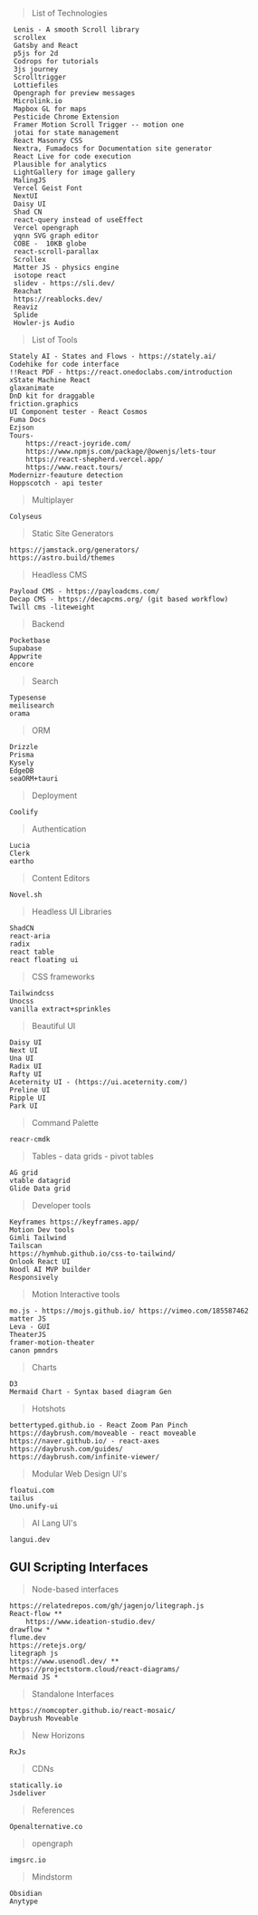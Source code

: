 >List of Technologies

	 Lenis - A smooth Scroll library
	 scrollex
	 Gatsby and React
	 p5js for 2d
	 Codrops for tutorials
	 3js journey
	 Scrolltrigger
	 Lottiefiles
	 Opengraph for preview messages
	 Microlink.io
	 Mapbox GL for maps
	 Pesticide Chrome Extension
	 Framer Motion Scroll Trigger -- motion one
	 jotai for state management
	 React Masonry CSS
	 Nextra, Fumadocs for Documentation site generator
	 React Live for code execution
	 Plausible for analytics
	 LightGallery for image gallery
	 MalingJS
	 Vercel Geist Font
	 NextUI
	 Daisy UI
	 Shad CN
	 react-query instead of useEffect
	 Vercel opengraph
	 yqnn SVG graph editor
	 COBE -  10KB globe
	 react-scroll-parallax
	 Scrollex
	 Matter JS - physics engine
	 isotope react
	 slidev - https://sli.dev/
	 Reachat
	 https://reablocks.dev/
	 Reaviz
	 Splide
	 Howler-js Audio


>List of Tools

	Stately AI - States and Flows - https://stately.ai/
	Codehike for code interface
	!!React PDF - https://react.onedoclabs.com/introduction
	xState Machine React
	glaxanimate
	DnD kit for draggable
	friction.graphics
	UI Component tester - React Cosmos
	Fuma Docs
	Ezjson
	Tours- 
		https://react-joyride.com/
		https://www.npmjs.com/package/@owenjs/lets-tour
		https://react-shepherd.vercel.app/
		https://www.react.tours/
	Modernizr-feauture detection
	Hoppscotch - api tester

>Multiplayer

	Colyseus


>Static Site Generators

	https://jamstack.org/generators/
	https://astro.build/themes

>Headless CMS

	Payload CMS - https://payloadcms.com/
	Decap CMS - https://decapcms.org/ (git based workflow)
	Twill cms -liteweight

>Backend

	Pocketbase
	Supabase
	Appwrite
	encore

>Search

	Typesense
	meilisearch
	orama


>ORM

	Drizzle
	Prisma
	Kysely
	EdgeDB
	seaORM+tauri

>Deployment

	Coolify

>Authentication

	Lucia
	Clerk
	eartho

>Content Editors

	Novel.sh

>Headless UI Libraries

	ShadCN
	react-aria
	radix
	react table
	react floating ui

>CSS frameworks

	Tailwindcss
	Unocss
	vanilla extract+sprinkles

>Beautiful UI

	Daisy UI
	Next UI
	Una UI
	Radix UI
	Rafty UI
	Aceternity UI - (https://ui.aceternity.com/)
	Preline UI
	Ripple UI
	Park UI

>Command Palette

	reacr-cmdk

>Tables - data grids - pivot tables

	AG grid
	vtable datagrid
	Glide Data grid

>Developer tools

	Keyframes https://keyframes.app/
	Motion Dev tools 
	Gimli Tailwind
	Tailscan
	https://hymhub.github.io/css-to-tailwind/
	Onlook React UI
	Noodl AI MVP builder
	Responsively

>Motion Interactive tools 

	mo.js - https://mojs.github.io/ https://vimeo.com/185587462
	matter JS
	Leva - GUI
	TheaterJS
	framer-motion-theater
	canon pmndrs

>Charts

	D3
	Mermaid Chart - Syntax based diagram Gen

>Hotshots

	bettertyped.github.io - React Zoom Pan Pinch
	https://daybrush.com/moveable - react moveable
	https://naver.github.io/ - react-axes
	https://daybrush.com/guides/
	https://daybrush.com/infinite-viewer/

>Modular Web Design UI's

	floatui.com
	tailus
	Uno.unify-ui

>AI Lang UI's

	langui.dev

## GUI Scripting Interfaces

>Node-based interfaces

	https://relatedrepos.com/gh/jagenjo/litegraph.js
	React-flow **
		https://www.ideation-studio.dev/
	drawflow *
	flume.dev
	https://retejs.org/
	litegraph js
	https://www.usenodl.dev/ **
	https://projectstorm.cloud/react-diagrams/
	Mermaid JS *

>Standalone Interfaces

	https://nomcopter.github.io/react-mosaic/
	Daybrush Moveable

>New Horizons

	RxJs

>CDNs

	statically.io
	Jsdeliver

>References

	Openalternative.co

>opengraph

	imgsrc.io

>Mindstorm

	Obsidian
	Anytype